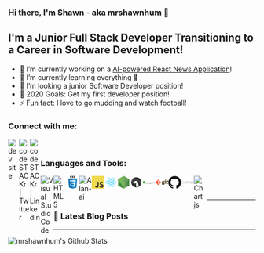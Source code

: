 ### Hi there, I'm Shawn - aka mrshawnhum 👋

## I'm a Junior Full Stack Developer Transitioning to a Career in Software Development!
- 🔭 I’m currently working on a [AI-powered React News Application](https://github.com/mrshawnhum/alan-ai-news)!
- 🌱 I’m currently learning everything 🤣
- :name_badge: I’m looking a junior Software Developer position!
- 🥅 2020 Goals: Get my first developer position!
- ⚡ Fun fact: I love to go mudding and watch football!

### Connect with me:

[<img align="left" alt="dev site" width="22px" src="https://cdn3.iconfinder.com/data/icons/logos-and-brands-adobe/512/84_Dev-512.png" />][Dev]
[<img align="left" alt="codeSTACKr | Twitter" width="22px" src="https://cdn.jsdelivr.net/npm/simple-icons@v3/icons/twitter.svg" />][twitter]
[<img align="left" alt="codeSTACKr | LinkedIn" width="22px" src="https://cdn.jsdelivr.net/npm/simple-icons@v3/icons/linkedin.svg" />][linkedin]

<br />

### Languages and Tools:

<img align="left" alt="Visual Studio Code" width="26px" src="https://upload.wikimedia.org/wikipedia/commons/thumb/9/9a/Visual_Studio_Code_1.35_icon.svg/1200px-Visual_Studio_Code_1.35_icon.svg.png" />
<img align="left" alt="HTML5" width="26px" src="https://images.vexels.com/media/users/3/166383/isolated/preview/6024bc5746d7436c727825dc4fc23c22-html-programming-language-icon-by-vexels.png" />
<img align="left" alt="CSS3" width="26px" src="https://raw.githubusercontent.com/github/explore/80688e429a7d4ef2fca1e82350fe8e3517d3494d/topics/css/css.png" />
<img align="left" alt="Alan-ai" width="26px" src="https://images.prismic.io/ionicframeworkcom/668a7aa44c002ae8e2582d772b6f0cc03af90f17_alan-icon.png?auto=compress,format" />
<img align="left" alt="JavaScript" width="26px" src="https://raw.githubusercontent.com/github/explore/80688e429a7d4ef2fca1e82350fe8e3517d3494d/topics/javascript/javascript.png" />
<img align="left" alt="React" width="26px" src="https://raw.githubusercontent.com/github/explore/80688e429a7d4ef2fca1e82350fe8e3517d3494d/topics/react/react.png" />
<img align="left" alt="Node.js" width="26px" src="https://raw.githubusercontent.com/github/explore/80688e429a7d4ef2fca1e82350fe8e3517d3494d/topics/nodejs/nodejs.png" />
<img align="left" alt="Deno" width="26px" src="https://raw.githubusercontent.com/github/explore/361e2821e2dea67711cde99c9c40ed357061cf27/topics/deno/deno.png" />
<img align="left" alt="MongoDB" width="26px" src="https://raw.githubusercontent.com/github/explore/80688e429a7d4ef2fca1e82350fe8e3517d3494d/topics/mongodb/mongodb.png" />
<img align="left" alt="Git" width="26px" src="https://raw.githubusercontent.com/github/explore/80688e429a7d4ef2fca1e82350fe8e3517d3494d/topics/git/git.png" />
<img align="left" alt="GitHub" width="26px" src="https://raw.githubusercontent.com/github/explore/78df643247d429f6cc873026c0622819ad797942/topics/github/github.png" />
<img align="left" alt="Express" width="26px" src="https://raw.githubusercontent.com/github/explore/80688e429a7d4ef2fca1e82350fe8e3517d3494d/topics/express/express.png" />
<img align="left" alt="Chart js" width="26px" src="https://avatars1.githubusercontent.com/u/10342521?s=200&v=4" />


<br />
<br />

---

### 📕 Latest Blog Posts
<!-- BLOG-POST-LIST:START -->
<!-- BLOG-POST-LIST:END -->

---

<img align="left" alt="mrshawnhum's Github Stats" src="https://github-readme-stats.vercel.app/api?username=mrshawnhum&show_icons=true&hide_border=true" />

[twitter]: https://twitter.com/Shawnhumstl
[Dev]: https://dev.to/mrshawnhum
[linkedin]: https://www.linkedin.com/in/mrshawnhum/
